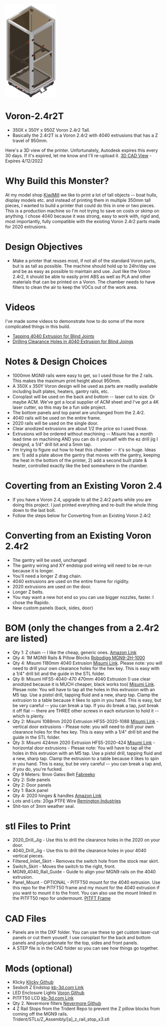 <img src="/images/2.4r2T.png" height="300">

# Voron-2.4r2T
- 350X x 350Y x 950Z Voron 2.4r2 Tall.
- Basically the 2.4r2T is a Voron 2.4r2 with 4040 extrusions that has a Z travel of 950mm. 

Here's a 3D view of the printer. Unfortunately, Autodesk expires this every 30 days. If it's expired, let me know and I'll re-upload it.
[3D CAD View](https://bit.ly/3J8i0Tg) - Expires 4/12/2022

# Why Build this Monster?
At my model shop [KiwiMill](https://www.kiwimill.com) we like to print a lot of tall objects -- boat hulls, display models etc. and instead of printing them in multiple 350mm tall pieces, I wanted to build a printer that could do this in one or two pieces. This is a production machine so I'm not trying to save on costs or skimp on anything. I chose 4040 because it was strong, easy to work with, rigid and, most importantly, fully compatible with the existing Voron 2.4r2 parts made for 2020 extrusions.
# Design Objectives
- Make a printer that reuses most, if not all of the standard Voron parts, but is as tall as possible. The machine should hold up to 24hr/day use and be as easy as possible to maintain and use. Just like the Voron 2.4r2, it should be able to easily print ABS as well as PLA and other materials that can be printed on a Voron. The chamber needs to have filters to clean the air to keep the VOCs out of the work area.
# Videos
I've made some videos to demonstrate how to do some of the more complicated things in this build.
- [Tapping 4040 Extrusion for Blind Joints](https://youtu.be/ohi948kkzv4)
- [Drilling Clearance Holes in 4040 Extrusion for Blind Joings](https://youtu.be/enlHb-844ug)
# Notes & Design Choices
- 1000mm MGN9 rails were easy to get, so I used those for the Z rails. This makes the maximum print height about 950mm.
- A 350X x 350Y Voron design will be used as parts are readily available including built plates, heaters, gantry rails, etc.
- Coroplast will be used on the back and bottom -- laser cut to size. Or maybe ACM. We've got a local supplier of ACM sheet and I've got a 4K laser cutter, so this may be a fun side project.
- The bottom panels and top panel are unchanged from the 2.4r2.
- 4040 rails will be used on the entire frame.
- 2020 rails will be used on the single door.
- Clear anodized extrusions are about 1/2 the price so I used those.
- Extrusions will be ordered without machining -- Misumi has a month lead time on machining AND you can do it yourself with the ez drill jig I designd, a 1/4" drill bit and a 5mm tap.
- I'm trying to figure out how to heat this chamber -- it's so huge. Ideas are: 1) add a plate above the gantry that moves with the gantry, keeping the heat in the bottom of the printer, 2) add a second built plate & heater, controlled exactly like the bed somewhere in the chamber.
# Coverting from an Existing Voron 2.4
- If you have a Voron 2.4, upgrade to all the 2.4r2 parts while you are doing this project. I just printed everything and re-built the whole thing down to the last bolt.
- Follow the steps below for Converting from an Existing Voron 2.4r2
# Converting from an Existing Voron 2.4r2
- The gantry will be used, unchanged
- The gantry wiring and XY endstop pod wiring will need to be re-run because it is longer.
- You'll need a longer Z drag chain.
- 4040 extrusions are used on the entire frame for rigidity.
- 2020 extrusions are used on the door.
- Longer Z belts.
- You may want a new hot end so you can use bigger nozzles, faster. I chose the Rapido.
- New custom panels (back, sides, door)
# BOM (only the changes from a 2.4r2 are listed)
- Qty 1: Z chain -- I like the cheap, generic ones. [Amazon Link](https://www.amazon.com/gp/product/B08R1M9J2H/ref=ppx_yo_dt_b_asin_title_o02_s00?ie=UTF8&th=1)
- Qty 4: 1M MGN9 Rails & Pillow Blocks [Robodigg MGN9-2H-1000](https://www.robotdigg.com/product/347/Custom-length-GCr15-MGN9,-MGN12-or-MGN15-Linear-Rail-n-Carriage)
- Qty 4: Misumi 1180mm 4040 Extrusion [Misumi Link](https://us.misumi-ec.com/vona2/detail/110302684530/?HissuCode=HFS5-4040-1180). Please note: you will need to drill your own clearance holes for the hex key. This is easy with a 1/4" drill bit and the guide in the STL folder.
- Qty 8: Misumi HFS5-4040-470 470mm 4040 Extrusion (I use clear anodized because it is MUCH cheaper, black works too) [Misumi Link](https://us.misumi-ec.com/vona2/detail/110302684530/?HissuCode=HFS5-4040-470). Plesae note: You will have to tap all the holes in this extrusion with an M5 tap. Use a pistol drill, tapping fluid and a new, sharp tap. Clamp the extrusion to a table because it likes to spin in you hand. This is easy, but be very careful -- you can break a tap. If you do break a tap, just break it off flat -- there are THREE other screws in each extursion to hold it -- which is plenty.
- Qty 2: Misumi 1088mm 2020 Extrusion HFS5-2020-1088 [Misumi Link](https://us.misumi-ec.com/vona2/detail/110302683830/?PNSearch=HFS5-2020-1088&HissuCode=HFS5-2020-1088&searchFlow=suggest2products&Keyword=HFS5-2020-1088) - vertical door extrusions - Please note: you will need to drill your own clearance holes for the hex key. This is easy with a 1/4" drill bit and the guide in the STL folder.
- Qty 3: Misumi 424mm 2020 Extrusion HFS5-2020-424 [Misumi Link](https://us.misumi-ec.com/vona2/detail/110302683830/?PNSearch=HFS5-2020-424&HissuCode=HFS5-2020-424&searchFlow=suggest2products&Keyword=HFS5-2020-424) - horizontal door extrusions - Plesae note: You will have to tap all the holes in this extrusion with an M5 tap. Use a pistol drill, tapping fluid and a new, sharp tap. Clamp the extrusion to a table because it likes to spin in you hand. This is easy, but be very careful -- you can break a tap and, if you do, you're fucked.
- Qty 9 Meters: 9mm Gates Belt [Fabreeko](https://www.fabreeko.com/products/gates-gt2-open-belt-ll-2gt-6-9-12-reinforced?variant=42466462761215)
- Qty 2: Side panels
- Qty 2: Door panels
- Qty 1: Back panel
- Qty 4: 2020 hinges & handles [Amazon Link](https://amazon.com/gp/product/B07NQ5WHW9/ref=ppx_yo_dt_b_asin_title_o00_s00?ie=UTF8&psc=1)
- Lots and Lots: 20ga PTFE Wire [Remington Industries](https://www.remingtonindustries.com/)
- Shit-ton of 3mm weather seal.
# stl Files to Print
- 2020_Drill_Jig - Use this to drill the clearance holes in the 2020 on your door.
- 4040_Drill_Jig - Use this to drill the clearance holes in your 4040 vertical pieces.
- Filtered_Inliet_Skirt - Removes the switch hole from the stock rear skirt.
- Switch_Skirt - Moves the switch to the right, front.
- MGN9_4040_Rail_Guide - Guide to align your MGN9 rails on the 4040 extrusion.
- Panel_Mount - OPTIONAL - PITFT50 mount for the 4040 extrusion. Use this repo for the PITFT50 frame and my mount for the 4040 extrusion if you want to mount it to the front. You can also use the mount linked in the PITFT50 repo for undermount. [PITFT Frame](https://github.com/VoronDesign/VoronUsers/tree/master/printer_mods/alanho/BTT_PITFT50_v2_Mount)
# CAD Files
- Panels are in the DXF folder. You can use these to get custom laser-cut panels or cut them youself. I use coroplast for the back and bottom panels and polycarbonate for the top, sides and front panels.
- A STEP file is in the CAD folder so you can see how things go together.
# Mods (optional)
- Klicky [Klicky Github](https://github.com/jlas1/Klicky-Probe)
- Sexbolt Z Endstop [kb-3d.com Link](https://kb-3d.com/store/voron/301-hartk-sexbolt-z-endstop-mod-for-voron-v2-hardware-kit-1634072159749.html)
- LED Enclosure Lights [Voron Github](https://github.com/VoronDesign/VoronUsers/tree/master/printer_mods/DerekBackus/LED_Holder)
- PITFT50 LCD [kb-3d.com Link](https://kb-3d.com/store/controllers-displays-drivers/419-btt-pitft50-v20-5-inch-pi-lcd-touchscreen-display-1639871340640.html)
- Qty 2. Nevermore filters [Nevermore Github](https://github.com/nevermore3d/Nevermore_Micro)
- 4 Z Rail Stops from the Trident Repo to prevent the Z pillow blocks from coming off the MGN9 rails. Trident/STLs/Z_Assembly/[a]_z_rail_stop_x3.stl


